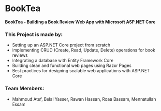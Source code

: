# BookTea
**BookTea - Building a Book Review Web App with Microsoft ASP.NET Core**

### This Project is made by:
- Setting up an ASP.NET Core project from scratch
- Implementing CRUD (Create, Read, Update, Delete) operations for book reviews
- Integrating a database with Entity Framework Core
- Building clean and functional web pages using Razor Pages
- Best practices for designing scalable web applications with ASP.NET Core

### Team Members:
- Mahmoud Atef, Belal Yasser, Rawan Hassan, Roaa Bassam, Mennatullah Essam
